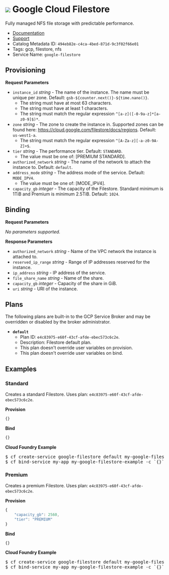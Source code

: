 # <a name="google-filestore"></a> ![](https://cloud.google.com/_static/images/cloud/products/logos/svg/storage.svg) Google Cloud Filestore
Fully managed NFS file storage with predictable performance.

 * [Documentation](https://cloud.google.com/filestore/docs/)
 * [Support](https://cloud.google.com/filestore/docs/getting-support)
 * Catalog Metadata ID: `494eb82e-c4ca-4bed-871d-9c3f02f66e01`
 * Tags: gcp, filestore, nfs
 * Service Name: `google-filestore`

## Provisioning

**Request Parameters**


 * `instance_id` _string_ - The name of the instance. The name must be unique per zone. Default: `gsb-${counter.next()}-${time.nano()}`.
    * The string must have at most 63 characters.
    * The string must have at least 1 characters.
    * The string must match the regular expression `^[a-z]([-0-9a-z]*[a-z0-9]$)*`.
 * `zone` _string_ - The zone to create the instance in. Supported zones can be found here: https://cloud.google.com/filestore/docs/regions. Default: `us-west1-a`.
    * The string must match the regular expression `^[A-Za-z][-a-z0-9A-Z]+$`.
 * `tier` _string_ - The performance tier. Default: `STANDARD`.
    * The value must be one of: [PREMIUM STANDARD].
 * `authorized_network` _string_ - The name of the network to attach the instance to. Default: `default`.
 * `address_mode` _string_ - The address mode of the service. Default: `MODE_IPV4`.
    * The value must be one of: [MODE_IPV4].
 * `capacity_gb` _integer_ - The capacity of the Filestore. Standard minimum is 1TiB and Premium is minimum 2.5TiB. Default: `1024`.


## Binding

**Request Parameters**

_No parameters supported._

**Response Parameters**

 * `authorized_network` _string_ - Name of the VPC network the instance is attached to.
 * `reserved_ip_range` _string_ - Range of IP addresses reserved for the instance.
 * `ip_address` _string_ - IP address of the service.
 * `file_share_name` _string_ - Name of the share.
 * `capacity_gb` _integer_ - Capacity of the share in GiB.
 * `uri` _string_ - URI of the instance.

## Plans

The following plans are built-in to the GCP Service Broker and may be overridden
or disabled by the broker administrator.


* **`default`**
  * Plan ID: `e4c83975-e60f-43cf-afde-ebec573c6c2e`.
  * Description: Filestore default plan.
  * This plan doesn't override user variables on provision.
  * This plan doesn't override user variables on bind.


## Examples




### Standard


Creates a standard Filestore.
Uses plan: `e4c83975-e60f-43cf-afde-ebec573c6c2e`.

**Provision**

```javascript
{}
```

**Bind**

```javascript
{}
```

**Cloud Foundry Example**

<pre>
$ cf create-service google-filestore default my-google-filestore-example -c `{}`
$ cf bind-service my-app my-google-filestore-example -c `{}`
</pre>


### Premium


Creates a premium Filestore.
Uses plan: `e4c83975-e60f-43cf-afde-ebec573c6c2e`.

**Provision**

```javascript
{
    "capacity_gb": 2560,
    "tier": "PREMIUM"
}
```

**Bind**

```javascript
{}
```

**Cloud Foundry Example**

<pre>
$ cf create-service google-filestore default my-google-filestore-example -c `{"capacity_gb":2560,"tier":"PREMIUM"}`
$ cf bind-service my-app my-google-filestore-example -c `{}`
</pre>